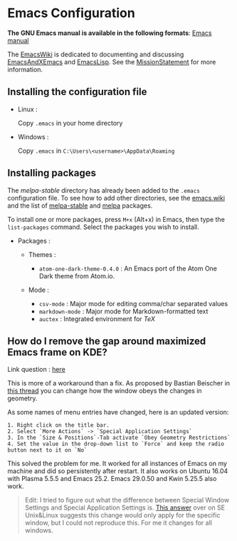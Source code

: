 # Emacs Configuration
**The GNU Emacs manual is available in the following formats**: [Emacs manual](https://www.gnu.org/software/emacs/manual/emacs.html)

The [EmacsWiki](https://www.emacswiki.org/emacs/SiteMap) is dedicated to documenting and discussing [EmacsAndXEmacs](https://www.emacswiki.org/emacs/EmacsAndXEmacs) and [EmacsLisp](https://www.emacswiki.org/emacs/EmacsLisp). See the [MissionStatement](https://www.emacswiki.org/emacs/MissionStatement) for more information.

## Installing the configuration file
* Linux :

  Copy `.emacs` in your home directory

* Windows :

  Copy `.emacs` in `C:\Users\<username>\AppData\Roaming`

## Installing packages
The *melpa-stable* directory has already been added to the `.emacs` configuration file.
To see how to add other directories, see the [emacs.wiki](https://www.emacswiki.org/emacs/MELPA) and the list of [melpa-stable](https://stable.melpa.org/#/) and [melpa](https://melpa.org/#/) packages.

To install one or more packages, press `M+x` (Alt+x) in Emacs, then type the `list-packages` command. Select the packages you wish to install.

- Packages :
  - Themes :
    - `atom-one-dark-theme-0.4.0` : An Emacs port of the Atom One Dark theme from Atom.io.

  - Mode :
    - `csv-mode` : Major mode for editing comma/char separated values
    - `markdown-mode` : Major mode for Markdown-formatted text
    - `auctex` : Integrated environment for *TeX*

## How do I remove the gap around maximized Emacs frame on KDE?
Link question : [here](https://askubuntu.com/questions/787694/how-do-i-remove-the-gap-around-maximized-emacs-frame-on-kde)

This is more of a workaround than a fix. As proposed by Bastian Beischer in [this thread](http://lists.gnu.org/archive/html/help-gnu-emacs/2011-02/msg00173.html) you can change how the window obeys the changes in geometry.

As some names of menu entries have changed, here is an updated version:

    1. Right click on the title bar.
    2. Select `More Actions` -> `Special Application Settings`
    3. In the `Size & Positions`-Tab activate `Obey Geometry Restrictions`
    4. Set the value in the drop-down list to `Force` and keep the radio button next to it on `No`

This solved the problem for me. It worked for all instances of Emacs on my machine and did so persistently after restart. It also works on Ubuntu 16.04 with Plasma 5.5.5 and Emacs 25.2. Emacs 29.0.50 and Kwin 5.25.5 also work.

> Edit:
> I tried to figure out what the difference between Special Window Settings and Special Application Settings is. [This answer](https://unix.stackexchange.com/a/45694/133739) over on SE Unix&Linux suggests this change would only apply for the specific window, but I could not reproduce this. For me it changes for all windows.
